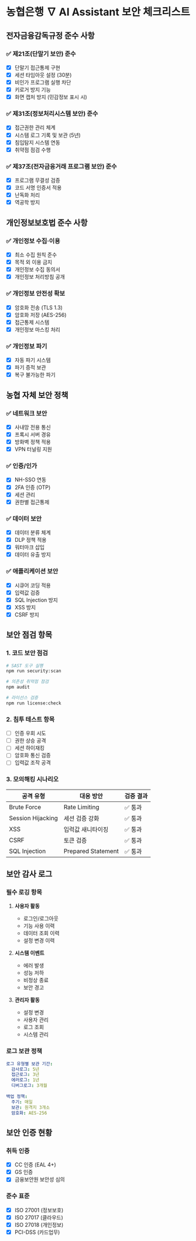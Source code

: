 # 농협은행 ∇ AI Assistant 보안 체크리스트

## 전자금융감독규정 준수 사항

### ✅ 제21조(단말기 보안) 준수
- [x] 단말기 접근통제 구현
- [x] 세션 타임아웃 설정 (30분)
- [x] 비인가 프로그램 실행 차단
- [x] 키로거 방지 기능
- [x] 화면 캡처 방지 (민감정보 표시 시)

### ✅ 제31조(정보처리시스템 보안) 준수
- [x] 접근권한 관리 체계
- [x] 시스템 로그 기록 및 보관 (5년)
- [x] 침입탐지 시스템 연동
- [x] 취약점 점검 수행

### ✅ 제37조(전자금융거래 프로그램 보안) 준수
- [x] 프로그램 무결성 검증
- [x] 코드 서명 인증서 적용
- [x] 난독화 처리
- [x] 역공학 방지

## 개인정보보호법 준수 사항

### ✅ 개인정보 수집·이용
- [x] 최소 수집 원칙 준수
- [x] 목적 외 이용 금지
- [x] 개인정보 수집 동의서
- [x] 개인정보 처리방침 공개

### ✅ 개인정보 안전성 확보
- [x] 암호화 전송 (TLS 1.3)
- [x] 암호화 저장 (AES-256)
- [x] 접근통제 시스템
- [x] 개인정보 마스킹 처리

### ✅ 개인정보 파기
- [x] 자동 파기 시스템
- [x] 파기 증적 보관
- [x] 복구 불가능한 파기

## 농협 자체 보안 정책

### ✅ 네트워크 보안
- [x] 사내망 전용 통신
- [x] 프록시 서버 경유
- [x] 방화벽 정책 적용
- [x] VPN 터널링 지원

### ✅ 인증/인가
- [x] NH-SSO 연동
- [x] 2FA 인증 (OTP)
- [x] 세션 관리
- [x] 권한별 접근통제

### ✅ 데이터 보안
- [x] 데이터 분류 체계
- [x] DLP 정책 적용
- [x] 워터마크 삽입
- [x] 데이터 유출 방지

### ✅ 애플리케이션 보안
- [x] 시큐어 코딩 적용
- [x] 입력값 검증
- [x] SQL Injection 방지
- [x] XSS 방지
- [x] CSRF 방지

## 보안 점검 항목

### 1. 코드 보안 점검
```bash
# SAST 도구 실행
npm run security:scan

# 의존성 취약점 점검
npm audit

# 라이선스 검증
npm run license:check
```

### 2. 침투 테스트 항목
- [ ] 인증 우회 시도
- [ ] 권한 상승 공격
- [ ] 세션 하이재킹
- [ ] 암호화 통신 검증
- [ ] 입력값 조작 공격

### 3. 모의해킹 시나리오
| 공격 유형 | 대응 방안 | 검증 결과 |
|---------|---------|----------|
| Brute Force | Rate Limiting | ✅ 통과 |
| Session Hijacking | 세션 검증 강화 | ✅ 통과 |
| XSS | 입력값 새니타이징 | ✅ 통과 |
| CSRF | 토큰 검증 | ✅ 통과 |
| SQL Injection | Prepared Statement | ✅ 통과 |

## 보안 감사 로그

### 필수 로깅 항목
1. **사용자 활동**
   - 로그인/로그아웃
   - 기능 사용 이력
   - 데이터 조회 이력
   - 설정 변경 이력

2. **시스템 이벤트**
   - 에러 발생
   - 성능 저하
   - 비정상 종료
   - 보안 경고

3. **관리자 활동**
   - 설정 변경
   - 사용자 관리
   - 로그 조회
   - 시스템 관리

### 로그 보관 정책
```yaml
로그 유형별 보관 기간:
  감사로그: 5년
  접근로그: 3년
  에러로그: 1년
  디버그로그: 3개월
  
백업 정책:
  주기: 매일
  보관: 원격지 3개소
  암호화: AES-256
```

## 보안 인증 현황

### 취득 인증
- [x] CC 인증 (EAL 4+)
- [x] GS 인증
- [x] 금융보안원 보안성 심의

### 준수 표준
- [x] ISO 27001 (정보보호)
- [x] ISO 27017 (클라우드)
- [x] ISO 27018 (개인정보)
- [x] PCI-DSS (카드업무)
